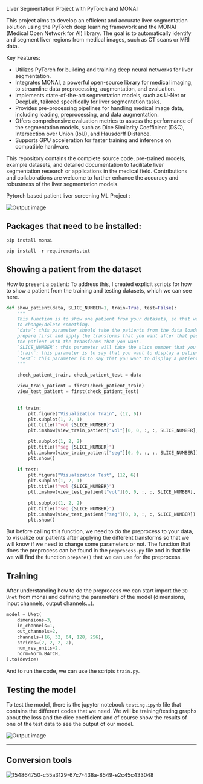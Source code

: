 Liver Segmentation Project with PyTorch and MONAI

This project aims to develop an efficient and accurate liver segmentation solution using the PyTorch deep learning framework and the MONAI (Medical Open Network for AI) library. The goal is to automatically identify and segment liver regions from medical images, such as CT scans or MRI data. 

Key Features:
- Utilizes PyTorch for building and training deep neural networks for liver segmentation.
- Integrates MONAI, a powerful open-source library for medical imaging, to streamline data preprocessing, augmentation, and evaluation.
- Implements state-of-the-art segmentation models, such as U-Net or DeepLab, tailored specifically for liver segmentation tasks.
- Provides pre-processing pipelines for handling medical image data, including loading, preprocessing, and data augmentation.
- Offers comprehensive evaluation metrics to assess the performance of the segmentation models, such as Dice Similarity Coefficient (DSC), Intersection over Union (IoU), and Hausdorff Distance.
- Supports GPU acceleration for faster training and inference on compatible hardware.

This repository contains the complete source code, pre-trained models, example datasets, and detailed documentation to facilitate liver segmentation research or applications in the medical field. Contributions and collaborations are welcome to further enhance the accuracy and robustness of the liver segmentation models.

Pytorch based patient liver screening ML Project :

![Output image](https://github.com/amine0110/Liver-Segmentation-Using-Monai-and-PyTorch/blob/main/images/liver_segmentation.PNG)


## Packages that need to be installed:
```
pip install monai
```
```
pip install -r requirements.txt
```
## Showing a patient from the dataset
How to present a patient: To address this, I created explicit scripts for how to show a patient from the training and testing datasets, which we can see here.

```Python
def show_patient(data, SLICE_NUMBER=1, train=True, test=False):
    """
    This function is to show one patient from your datasets, so that we can see if the it is okay or you need 
    to change/delete something.
    `data`: this parameter should take the patients from the data loader, which means you need to can the function
    prepare first and apply the transforms that you want after that pass it to this function so that you visualize 
    the patient with the transforms that you want.
    `SLICE_NUMBER`: this parameter will take the slice number that you want to display/show
    `train`: this parameter is to say that you want to display a patient from the training data (by default it is true)
    `test`: this parameter is to say that you want to display a patient from the testing patients.
    """

    check_patient_train, check_patient_test = data

    view_train_patient = first(check_patient_train)
    view_test_patient = first(check_patient_test)

    
    if train:
        plt.figure("Visualization Train", (12, 6))
        plt.subplot(1, 2, 1)
        plt.title(f"vol {SLICE_NUMBER}")
        plt.imshow(view_train_patient["vol"][0, 0, :, :, SLICE_NUMBER], cmap="gray")

        plt.subplot(1, 2, 2)
        plt.title(f"seg {SLICE_NUMBER}")
        plt.imshow(view_train_patient["seg"][0, 0, :, :, SLICE_NUMBER])
        plt.show()
    
    if test:
        plt.figure("Visualization Test", (12, 6))
        plt.subplot(1, 2, 1)
        plt.title(f"vol {SLICE_NUMBER}")
        plt.imshow(view_test_patient["vol"][0, 0, :, :, SLICE_NUMBER], cmap="gray")

        plt.subplot(1, 2, 2)
        plt.title(f"seg {SLICE_NUMBER}")
        plt.imshow(view_test_patient["seg"][0, 0, :, :, SLICE_NUMBER])
        plt.show()

```

But before calling this function, we need to do the preprocess to your data, to visualize our patients after applying the different transforms so that we will know if we need to change some parameters or not.
The function that does the preprocess can be found in the `preprocess.py` file and in that file we will find the function `prepare()` that we can use for the preprocess.

## Training
After understanding how to do the preprocess we can start import the `3D Unet` from monai and defining the parameters of the model (dimensions, input channels, output channels...).

```Python
model = UNet(
    dimensions=3,
    in_channels=1,
    out_channels=2,
    channels=(16, 32, 64, 128, 256), 
    strides=(2, 2, 2, 2),
    num_res_units=2,
    norm=Norm.BATCH,
).to(device)
```

And to run the code, we can use the scripts `train.py`.

## Testing the model
To test the model, there is the jupyter notebook `testing.ipynb` file that contains the different codes that we need. We will be training/testing graphs about the loss and the dice coefficient and of course show the results of one of the test data to see the output of our model.

![Output image](https://github.com/amine0110/Liver-Segmentation-Using-Monai-and-PyTorch/blob/main/images/graphs.PNG)

----------------------------------------------------------------------------------------------------------------------------------


## Conversion tools



![154864750-c55a3129-67c7-438a-8549-e2c45c433048](https://user-images.githubusercontent.com/37108394/156251291-a0911b63-41b6-4c8a-820b-a9bfec5e452b.png)




